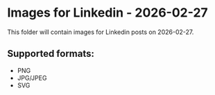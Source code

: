 # Images for Linkedin - 2026-02-27

This folder will contain images for Linkedin posts on 2026-02-27.

## Supported formats:
- PNG
- JPG/JPEG
- SVG
